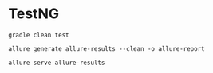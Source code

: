 # TestNG
```
gradle clean test                                      
```
```
allure generate allure-results --clean -o allure-report
```
```
allure serve allure-results 
```
